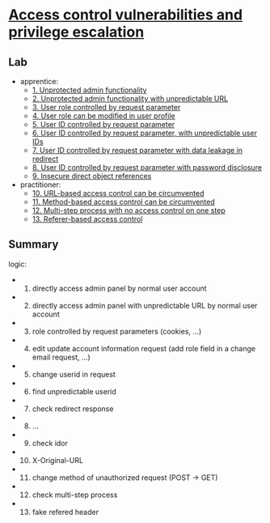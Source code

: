 # [Access control vulnerabilities and privilege escalation](https://portswigger.net/web-security/access-control)

## Lab

- apprentice:
  - [1. Unprotected admin functionality](./lab/1.%20Unprotected%20admin%20functionality.md)
  - [2. Unprotected admin functionality with unpredictable URL](./lab/2.%20Unprotected%20admin%20functionality%20with%20unpredictable%20URL.md)
  - [3. User role controlled by request parameter](./lab/3.%20User%20role%20controlled%20by%20request%20parameter.md)
  - [4. User role can be modified in user profile](./lab/4.%20User%20role%20can%20be%20modified%20in%20user%20profile.md)
  - [5. User ID controlled by request parameter](./lab/5.%20User%20ID%20controlled%20by%20request%20parameter.md)
  - [6. User ID controlled by request parameter, with unpredictable user IDs](./lab/6.%20User%20ID%20controlled%20by%20request%20parameter%2C%20with%20unpredictable%20user%20IDs.md)
  - [7. User ID controlled by request parameter with data leakage in redirect](./lab/7.%20User%20ID%20controlled%20by%20request%20parameter%20with%20data%20leakage%20in%20redirect.md)
  - [8. User ID controlled by request parameter with password disclosure](./lab/8.%20User%20ID%20controlled%20by%20request%20parameter%20with%20password%20disclosure.md)
  - [9. Insecure direct object references](./lab/9.%20Insecure%20direct%20object%20references.md)
- practitioner:
  - [10. URL-based access control can be circumvented](./lab/10.%20URL-based%20access%20control%20can%20be%20circumvented.md)
  - [11. Method-based access control can be circumvented](./lab/11.%20Method-based%20access%20control%20can%20be%20circumvented.md)
  - [12. Multi-step process with no access control on one step](./lab/12.%20Multi-step%20process%20with%20no%20access%20control%20on%20one%20step.md)
  - [13. Referer-based access control](./lab/13.%20Referer-based%20access%20control.md)

## Summary

logic:

- 1. directly access admin panel by normal user account
- 2. directly access admin panel with unpredictable URL by normal user account
- 3. role controlled by request parameters (cookies, ...)
- 4. edit update account information request (add role field in a change email request, ...)
- 5. change userid in request
- 6. find unpredictable userid
- 7. check redirect response
- 8. ...
- 9. check idor
- 10. X-Original-URL
- 11. change method of unauthorized request (POST -> GET)
- 12. check multi-step process
- 13. fake refered header
